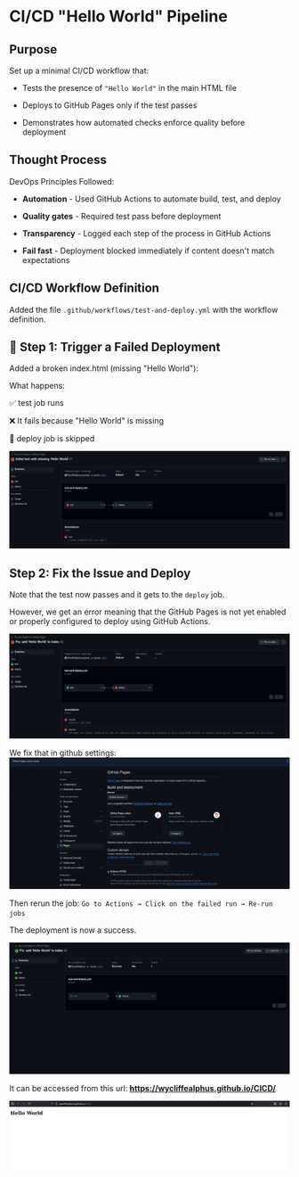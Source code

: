 # CI/CD "Hello World" Pipeline


##  Purpose

Set up a minimal CI/CD workflow that:

- Tests the presence of `"Hello World"` in the main HTML file

- Deploys to GitHub Pages only if the test passes

- Demonstrates how automated checks enforce quality before deployment


## Thought Process

DevOps Principles Followed:

- **Automation** -	 Used GitHub Actions to automate build, test, and deploy

- **Quality gates** - 	Required test pass before deployment

- **Transparency** - Logged each step of the process in GitHub Actions

- **Fail fast** -	Deployment blocked immediately if content doesn't match expectations

##  CI/CD Workflow Definition
Added the file `.github/workflows/test-and-deploy.yml` with the workflow definition.

## 🔴 Step 1: Trigger a Failed Deployment

Added a broken index.html (missing "Hello World"):

What happens:

✅ test job runs

❌ It fails because "Hello World" is missing

🚫 deploy job is skipped


![](static/missing.png)

## Step 2: Fix the Issue and Deploy 

Note that the test now passes and it gets to the `deploy` job.

However, we get an error meaning that the GitHub Pages is not yet enabled or properly configured to deploy using GitHub Actions.

![](static/deploy1.png)

We fix that in github settings:
![](static/githubsettings.png)

Then rerun the job:
`Go to Actions → Click on the failed run → Re-run jobs`

The deployment is now a success.

![](static/deploy.png)

It can be accessed from this url: **https://wycliffealphus.github.io/CICD/**

![](static/result.png)